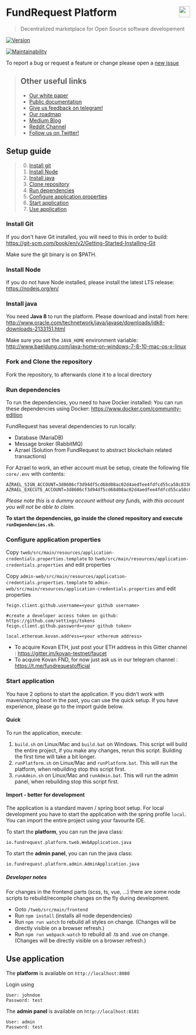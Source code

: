 # FundRequest Platform <img align="right" src="https://fundrequest.io/assets/img/logo.png" height="30px" />
> Decentralized marketplace for Open Source software developement 

[![Version](https://img.shields.io/badge/version-1.0.0-blue.svg)](https://github.com/FundRequest/platform/releases/tag/1.0.0)

[![Maintainability](https://api.codeclimate.com/v1/badges/fcc8df1a9a881cc827ba/maintainability)](https://codeclimate.com/github/FundRequest/platform/maintainability)

To report a bug or request a feature or change please open a [new issue](https://github.com/FundRequest/platform/issues/new)


> ## Other useful links
> * [Our white paper](https://fundrequest.io/whitepaper)
> * [Public documentation](https://help.fundrequest.io)
> * [Give us feedback on telegram!](https://t.me/fundrequestofficial)
> * [Our roadmap](https://fundrequest.io/#roadmap)
> * [Medium Blog](https://blog.fundrequest.io/)
> * [Reddit Channel](https://www.reddit.com/r/fundrequest/)
> * [Follow us on Twitter!](https://twitter.com/fundrequest_io)


## Setup guide
> 0. [Install git](#install-git)
> 1. [Install Node](#install-node)
> 1. [Install java](#install-java)
> 2. [Clone repository](#clone-repository)
> 3. [Run dependencies](#run-dependencies)
> 4. [Configure application properties](#configure-application-properties)
> 5. [Start application](#start-application)
> 6. [Use application](#use-application)

### Install Git
If you don't have Git installed, you will need to this in order to build:
https://git-scm.com/book/en/v2/Getting-Started-Installing-Git

Make sure the git binary is on $PATH.

### Install Node
If you do not have Node installed, please install the latest LTS release:
https://nodejs.org/en/

### Install java
You need **Java 8** to run the platform. Please download and install from here:
http://www.oracle.com/technetwork/java/javase/downloads/jdk8-downloads-2133151.html 


Make sure you set the `JAVA_HOME` environment variable: http://www.baeldung.com/java-home-on-windows-7-8-10-mac-os-x-linux

### Fork and Clone the repository
Fork the repository, to afterwards clone it to a local directory

### Run dependencies
To run the dependencies, you need to have Docker installed:
You can run these dependencies using Docker: https://www.docker.com/community-edition

FundRequest has several dependencies to run locally:
- Database (MariaDB)
- Message broker (RabbitMQ)
- Azrael (Solution from FundRequest to abstract blockchain related transactions)

For Azrael to work, an ether account must be setup, create the following file `core/.env` with contents:
```
AZRAEL_SIGN_ACCOUNT=3d8606cf3d94df5cd68d08ac02d4aedfee4fdfcd55ca58c8330359f2c5b4fe4d
AZRAEL_EXECUTE_ACCOUNT=3d8606cf3d94df5cd68d08ac02d4aedfee4fdfcd55ca58c8330359f2c5b4fe4d
```

_Please note this is a dummy account without any funds, with this account you will not be able to claim._


**To start the dependencies, go inside the cloned repository and execute `runDependencies.sh`.**

### Configure application properties
Copy `tweb/src/main/resources/application-credentials.properties.template` to `tweb/src/main/resources/application-credentials.properties` and edit properties

Copy `admin-web/src/main/resources/application-credentials.properties.template` to `admin-web/src/main/resources/application-credentials.properties` and edit properties

```
feign.client.github.username=<your github username>

#create a developer access token on github: https://github.com/settings/tokens
feign.client.github.password=<your github token>

local.ethereum.kovan.address=<your ethereum address>

```


* To acquire Kovan ETH, just post your ETH address in this Gitter channel : https://gitter.im/kovan-testnet/faucet
* To acquire Kovan FND, for now just ask us in our telegram channel : https://t.me/fundrequestofficial

### Start application
You have 2 options to start the application. If you didn't work with maven/spring boot in the past, you can use the quick setup.
If you have experience, please go to the import guide below.

#### Quick
To run the application, execute:
1. `build.sh` on Linux/Mac and  `build.bat` on Windows. This script will build the entire project, if you make any changes, rerun this script. Building the first time will take a bit longer.
2. `runPlatform.sh` on Linux/Mac and  `runPlatform.bat`. This will run the platform, when rebuilding stop this script first.
3. `runAdmin.sh` on Linux/Mac and  `runAdmin.bat`. This will run the admin panel, when rebuilding stop this script first.



#### Import - better for development
The application is a standard maven / spring boot setup. For local development you have to start the application 
with the spring profile `local`. 
You can import the entire project using your favourite IDE.

To start the **platform**, you can run the java class:
```
io.fundrequest.platform.tweb.WebApplication.java
```

To start the **admin panel**, you can run the java class:
```
io.fundrequest.platform.admin.AdminApplication.java
```

##### Developer notes

For changes in the frontend parts (scss, ts, vue, ...) there are some node scripts to rebuild/recompile changes on the fly during development.

* Goto `/tweb/src/main/frontend`
* Run `npm install` (installs all node dependencies)
* Run `npm run watch` to rebuild all styles on change. (Changes will be directly visible on a browser refresh.)
* Run `npm run webpack-watch` to rebuild all .ts and .vue on change. (Changes will be directly visible on a browser refresh.)

## Use application

The **platform** is available on `http://localhost:8080`

Login using

```
User: johndoe
Password: test
```

The **admin panel** is available on `http://localhost:8181`
```
User: admin
Password: test
```
